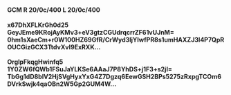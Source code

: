 #### GCM R 20/0c/400 L 20/0c/400
**x67DhXFLKrGh0d25**<br/>**GeyJEme9KRojAyKMv3+eV3gtzCGUdrqcrrZF61vUJnM=**<br/>**0hm1sXaeCm+r0W100HZ69GfR/CrWyd3ljYlwfPR8s1umHAXZJ3l4P7QpROUCGizGCX3TtdvXvI9ExRXK...**<br/><br/>
**OrglpFkqgHwinfq5**<br/>**1Y0ZW6fQWb1FSuJaYLKSe6AAaJ7P8YhDS+j1F3+s2jI=**<br/>**TbGg1dD8blV2HjSVgHyxYxG4Z7Dgzq6EewGSH2BPs5275zRxpgTCOm6DVrkSwjk4qaOBn2W5Gp2GUM4W...**